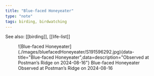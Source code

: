 ```yaml
---
title: "Blue-faced Honeyeater"
type: "note"
tags: birding, birdwatching
---
```


See also: [[birding]], [[life-list]]


<figure markdown>
  ![Blue-faced Honeyeater](./images/bluefacedHoneyeater/S191596292.jpg){data-title="Blue-faced Honeyeater",data=description="Observed at Postman’s Ridge on 2024-08-16"}
  <caption>Blue-faced Honeyeater<br />Observed at Postman’s Ridge on 2024-08-16</caption>
</figure>
